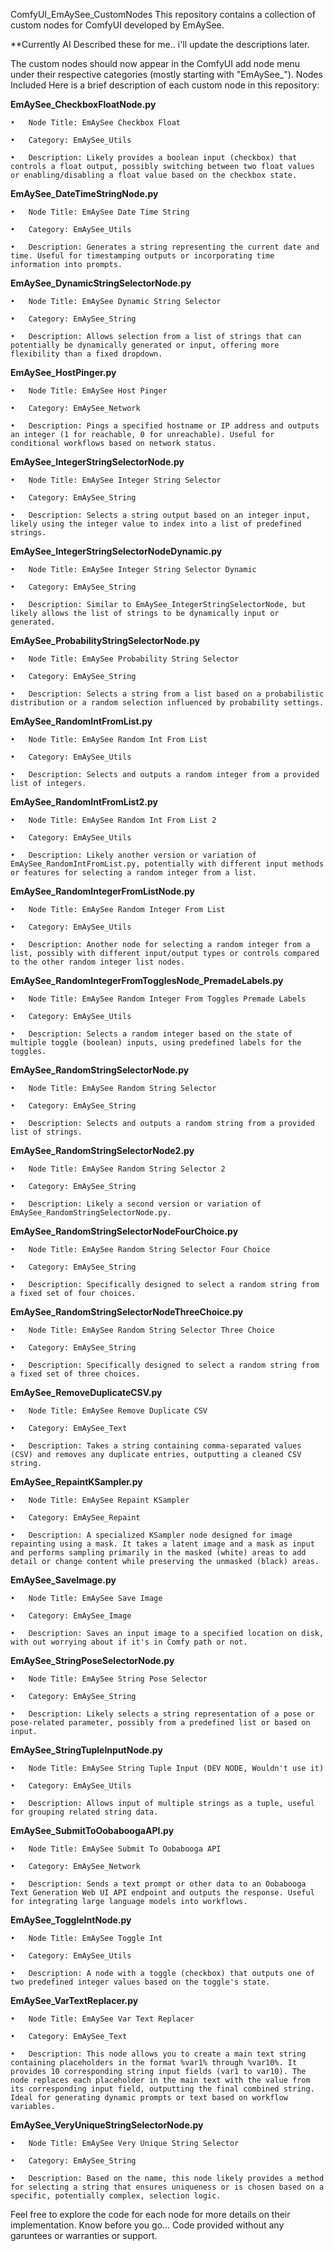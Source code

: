 ComfyUI_EmAySee_CustomNodes
This repository contains a collection of custom nodes for ComfyUI developed by EmAySee.

**Currently AI Described these for me.. i'll update the descriptions later.

The custom nodes should now appear in the ComfyUI add node menu under their respective categories (mostly starting with "EmAySee_").
Nodes Included
Here is a brief description of each custom node in this repository:

**EmAySee_CheckboxFloatNode.py**

	•	Node Title: EmAySee Checkbox Float

	•	Category: EmAySee_Utils

	•	Description: Likely provides a boolean input (checkbox) that controls a float output, possibly switching between two float values or enabling/disabling a float value based on the checkbox state.

**EmAySee_DateTimeStringNode.py**

	•	Node Title: EmAySee Date Time String

	•	Category: EmAySee_Utils

	•	Description: Generates a string representing the current date and time. Useful for timestamping outputs or incorporating time information into prompts.

**EmAySee_DynamicStringSelectorNode.py**

	•	Node Title: EmAySee Dynamic String Selector

	•	Category: EmAySee_String

	•	Description: Allows selection from a list of strings that can potentially be dynamically generated or input, offering more flexibility than a fixed dropdown.

**EmAySee_HostPinger.py**

	•	Node Title: EmAySee Host Pinger

	•	Category: EmAySee_Network

	•	Description: Pings a specified hostname or IP address and outputs an integer (1 for reachable, 0 for unreachable). Useful for conditional workflows based on network status.

**EmAySee_IntegerStringSelectorNode.py**

	•	Node Title: EmAySee Integer String Selector

	•	Category: EmAySee_String

	•	Description: Selects a string output based on an integer input, likely using the integer value to index into a list of predefined strings.

**EmAySee_IntegerStringSelectorNodeDynamic.py**

	•	Node Title: EmAySee Integer String Selector Dynamic

	•	Category: EmAySee_String

	•	Description: Similar to EmAySee_IntegerStringSelectorNode, but likely allows the list of strings to be dynamically input or generated.

**EmAySee_ProbabilityStringSelectorNode.py**

	•	Node Title: EmAySee Probability String Selector

	•	Category: EmAySee_String

	•	Description: Selects a string from a list based on a probabilistic distribution or a random selection influenced by probability settings.

**EmAySee_RandomIntFromList.py**

	•	Node Title: EmAySee Random Int From List

	•	Category: EmAySee_Utils

	•	Description: Selects and outputs a random integer from a provided list of integers.

**EmAySee_RandomIntFromList2.py**

	•	Node Title: EmAySee Random Int From List 2

	•	Category: EmAySee_Utils

	•	Description: Likely another version or variation of EmAySee_RandomIntFromList.py, potentially with different input methods or features for selecting a random integer from a list.

**EmAySee_RandomIntegerFromListNode.py**

	•	Node Title: EmAySee Random Integer From List

	•	Category: EmAySee_Utils

	•	Description: Another node for selecting a random integer from a list, possibly with different input/output types or controls compared to the other random integer list nodes.

**EmAySee_RandomIntegerFromTogglesNode_PremadeLabels.py**

	•	Node Title: EmAySee Random Integer From Toggles Premade Labels

	•	Category: EmAySee_Utils

	•	Description: Selects a random integer based on the state of multiple toggle (boolean) inputs, using predefined labels for the toggles.

**EmAySee_RandomStringSelectorNode.py**

	•	Node Title: EmAySee Random String Selector

	•	Category: EmAySee_String

	•	Description: Selects and outputs a random string from a provided list of strings.

**EmAySee_RandomStringSelectorNode2.py**

	•	Node Title: EmAySee Random String Selector 2

	•	Category: EmAySee_String

	•	Description: Likely a second version or variation of EmAySee_RandomStringSelectorNode.py.

**EmAySee_RandomStringSelectorNodeFourChoice.py**

	•	Node Title: EmAySee Random String Selector Four Choice

	•	Category: EmAySee_String

	•	Description: Specifically designed to select a random string from a fixed set of four choices.

**EmAySee_RandomStringSelectorNodeThreeChoice.py**

	•	Node Title: EmAySee Random String Selector Three Choice

	•	Category: EmAySee_String

	•	Description: Specifically designed to select a random string from a fixed set of three choices.

**EmAySee_RemoveDuplicateCSV.py**

	•	Node Title: EmAySee Remove Duplicate CSV

	•	Category: EmAySee_Text

	•	Description: Takes a string containing comma-separated values (CSV) and removes any duplicate entries, outputting a cleaned CSV string.

**EmAySee_RepaintKSampler.py**

	•	Node Title: EmAySee Repaint KSampler

	•	Category: EmAySee_Repaint

	•	Description: A specialized KSampler node designed for image repainting using a mask. It takes a latent image and a mask as input and performs sampling primarily in the masked (white) areas to add detail or change content while preserving the unmasked (black) areas.

**EmAySee_SaveImage.py**

	•	Node Title: EmAySee Save Image

	•	Category: EmAySee_Image

	•	Description: Saves an input image to a specified location on disk, with out worrying about if it's in Comfy path or not.

**EmAySee_StringPoseSelectorNode.py**

	•	Node Title: EmAySee String Pose Selector

	•	Category: EmAySee_String

	•	Description: Likely selects a string representation of a pose or pose-related parameter, possibly from a predefined list or based on input.

**EmAySee_StringTupleInputNode.py**

	•	Node Title: EmAySee String Tuple Input (DEV NODE, Wouldn't use it)

	•	Category: EmAySee_Utils

	•	Description: Allows input of multiple strings as a tuple, useful for grouping related string data.

**EmAySee_SubmitToOobaboogaAPI.py**

	•	Node Title: EmAySee Submit To Oobabooga API

	•	Category: EmAySee_Network

	•	Description: Sends a text prompt or other data to an Oobabooga Text Generation Web UI API endpoint and outputs the response. Useful for integrating large language models into workflows.

**EmAySee_ToggleIntNode.py**

	•	Node Title: EmAySee Toggle Int

  	•	Category: EmAySee_Utils

  	•	Description: A node with a toggle (checkbox) that outputs one of two predefined integer values based on the toggle's state.

**EmAySee_VarTextReplacer.py**

	•	Node Title: EmAySee Var Text Replacer

	•	Category: EmAySee_Text

	•	Description: This node allows you to create a main text string containing placeholders in the format %var1% through %var10%. It provides 10 corresponding string input fields (var1 to var10). The node replaces each placeholder in the main text with the value from its corresponding input field, outputting the final combined string. Ideal for generating dynamic prompts or text based on workflow variables.

**EmAySee_VeryUniqueStringSelectorNode.py**

	•	Node Title: EmAySee Very Unique String Selector

	•	Category: EmAySee_String

	•	Description: Based on the name, this node likely provides a method for selecting a string that ensures uniqueness or is chosen based on a specific, potentially complex, selection logic.



Feel free to explore the code for each node for more details on their implementation.  Know before you go... Code provided without any garuntees or warranties or support.

